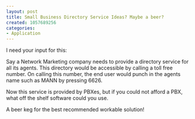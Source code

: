 ```yaml
--- 
layout: post
title: Small Business Directory Service Ideas? Maybe a beer?
created: 1057689256
categories: 
- Application
---
```

I need your input for this:

Say a Network Marketing company needs to provide a directory service for all its agents. This directory would be accessible by calling a toll free number. On calling this number, the end user would punch in the agents name such as MANN by pressing 6626.

Now this service is provided by PBXes, but if you could not afford a PBX, what off the shelf software could you use.

A beer keg for the best recommended workable solution!
